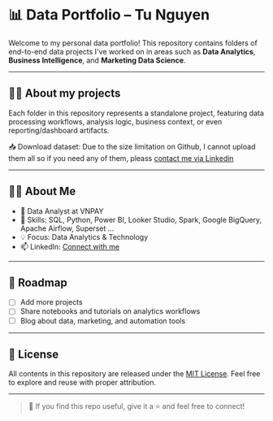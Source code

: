 # 📊 Data Portfolio – Tu Nguyen

Welcome to my personal data portfolio! This repository contains folders of end-to-end data projects I've worked on in areas such as **Data Analytics**, **Business Intelligence**, and **Marketing Data Science**.

---

## 🕵️‍♀️ About my projects

Each folder in this repository represents a standalone project, featuring data processing workflows, analysis logic, business context, or even reporting/dashboard artifacts.

📥 Download dataset: Due to the size limitation on Github, I cannot upload them all so if you need any of them, pleass [contact me via Linkedin](https://www.linkedin.com/in/tunguyenn99/) 

---

## 👩‍💻 About Me

- 💼 Data Analyst at VNPAY  
- 📍 Skills: SQL, Python, Power BI, Looker Studio, Spark, Google BigQuery, Apache Airflow, Superset ...
- 💡 Focus: Data Analytics & Technology  
- 📫 LinkedIn: [Connect with me](https://www.linkedin.com/in/tunguyenn99/)

---

## 🌱 Roadmap

- [ ] Add more projects
- [ ] Share notebooks and tutorials on analytics workflows  
- [ ] Blog about data, marketing, and automation tools  

---

## 📄 License

All contents in this repository are released under the [MIT License](./LICENSE). Feel free to explore and reuse with proper attribution.

---

> 💬 If you find this repo useful, give it a ⭐ and feel free to connect!
